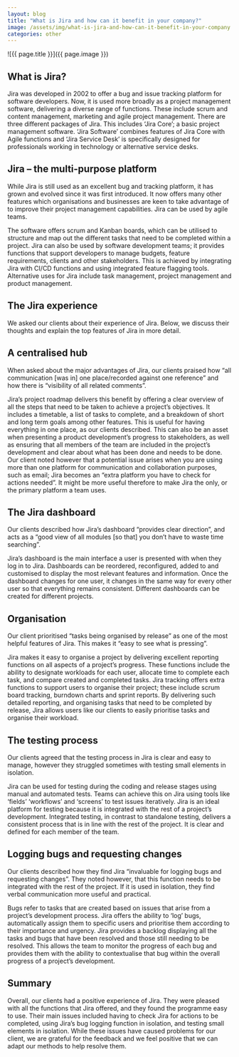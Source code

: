 ```yaml
---
layout: blog
title: "What is Jira and how can it benefit in your company?"
image: /assets/img/what-is-jira-and-how-can-it-benefit-in-your-company.jpg
categories: other
---
```

![{{ page.title }}]({{ page.image }})

## What is Jira?
Jira was developed in 2002 to offer a bug and issue tracking platform for software developers. Now, it is used more broadly as a project management software, delivering a diverse range of functions. These include scrum and content management, marketing and agile project management. There are three different packages of Jira. This includes ‘Jira Core’; a basic project management software. ‘Jira Software’ combines features of Jira Core with Agile functions and ‘Jira Service Desk’ is specifically designed for professionals working in technology or alternative service desks.


## Jira – the multi-purpose platform
While Jira is still used as an excellent bug and tracking platform, it has grown and evolved since it was first introduced. It now offers many other features which organisations and businesses are keen to take advantage of to improve their project management capabilities. Jira can be used by agile teams.

The software offers scrum and Kanban boards, which can be utilised to structure and map out the different tasks that need to be completed within a project. Jira can also be used by software development teams; it provides functions that support developers to manage budgets, feature requirements, clients and other stakeholders. This is achieved by integrating Jira with CI/CD functions and using integrated feature flagging tools. Alternative uses for Jira include task management, project management and product management.

## The Jira experience
We asked our clients about their experience of Jira. Below, we discuss their thoughts and explain the top features of Jira in more detail.

## A centralised hub
When asked about the major advantages of Jira, our clients praised how “all communication [was in] one place/recorded against one reference” and how there is “visibility of all related comments”.

Jira’s project roadmap delivers this benefit by offering a clear overview of all the steps that need to be taken to achieve a project’s objectives. It includes a timetable, a list of tasks to complete, and a breakdown of short and long term goals among other features. This is useful for having everything in one place, as our clients described. This can also be an asset when presenting a product development’s progress to stakeholders, as well as ensuring that all members of the team are included in the project’s development and clear about what has been done and needs to be done. Our client noted however that a potential issue arises when you are using more than one platform for communication and collaboration purposes, such as email; Jira becomes an “extra platform you have to check for actions needed”. It might be more useful therefore to make Jira the only, or the primary platform a team uses.


## The Jira dashboard
Our clients described how Jira’s dashboard “provides clear direction”, and acts as a “good view of all modules [so that] you don’t have to waste time searching”.

Jira’s dashboard is the main interface a user is presented with when they log in to Jira. Dashboards can be reordered, reconfigured, added to and customised to display the most relevant features and information. Once the dashboard changes for one user, it changes in the same way for every other user so that everything remains consistent. Different dashboards can be created for different projects.

## Organisation
Our client prioritised “tasks being organised by release” as one of the most helpful features of Jira. This makes it “easy to see what is pressing”.

Jira makes it easy to organise a project by delivering excellent reporting functions on all aspects of a project’s progress. These functions include the ability to designate workloads for each user, allocate time to complete each task, and compare created and completed tasks. Jira tracking offers extra functions to support users to organise their project; these include scrum board tracking, burndown charts and sprint reports. By delivering such detailed reporting, and organising tasks that need to be completed by release, Jira allows users like our clients to easily prioritise tasks and organise their workload.

## The testing process
Our clients agreed that the testing process in Jira is clear and easy to manage, however they struggled sometimes with testing small elements in isolation.

Jira can be used for testing during the coding and release stages using manual and automated tests. Teams can achieve this on Jira using tools like ‘fields’ ‘workflows’ and ‘screens’ to test issues iteratively. Jira is an ideal platform for testing because it is integrated with the rest of a project’s development. Integrated testing, in contrast to standalone testing, delivers a consistent process that is in line with the rest of the project. It is clear and defined for each member of the team.


## Logging bugs and requesting changes
Our clients described how they find Jira “invaluable for logging bugs and requesting changes”. They noted however, that this function needs to be integrated with the rest of the project. If it is used in isolation, they find verbal communication more useful and practical.

Bugs refer to tasks that are created based on issues that arise from a project’s development process. Jira offers the ability to ‘log’ bugs, automatically assign them to specific users and prioritise them according to their importance and urgency. Jira provides a backlog displaying all the tasks and bugs that have been resolved and those still needing to be resolved. This allows the team to monitor the progress of each bug and provides them with the ability to contextualise that bug within the overall progress of a project’s development.

## Summary
Overall, our clients had a positive experience of Jira. They were pleased with all the functions that Jira offered, and they found the programme easy to use. Their main issues included having to check Jira for actions to be completed, using Jira’s bug logging function in isolation, and testing small elements in isolation. While these issues have caused problems for our client, we are grateful for the feedback and we feel positive that we can adapt our methods to help resolve them.
